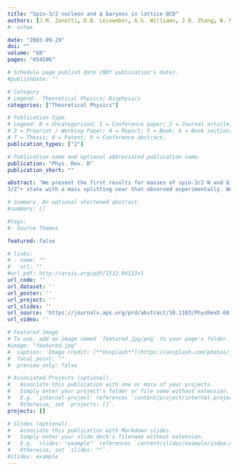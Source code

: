```yaml
---
title: "Spin-3/2 nucleon and Δ baryons in lattice QCD"
authors: [J.M. Zanotti, D.B. Leinweber, A.G. Williams, J.B. Zhang, W. Melnitchouk, S. Choe]
#- schoe 

date: "2003-09-29"
doi: ""
volume: "68"
pages: "054506"

# Schedule page publish date (NOT publication's date).
#publishDate: ""

# Category
# Legend:  Theoretical Physics; Biophysics
categories: ["Theoretical Physics"]

# Publication type.
# Legend: 0 = Uncategorized; 1 = Conference paper; 2 = Journal article;
# 3 = Preprint / Working Paper; 4 = Report; 5 = Book; 6 = Book section;
# 7 = Thesis; 8 = Patent; 9 = Conference abstract;
publication_types: ["2"]

# Publication name and optional abbreviated publication name.
publication: "Phys. Rev. D"
publication_short: ""

abstract: "We present the first results for masses of spin-3/2 N and Δ baryons in lattice QCD using fat-link irrelevant clover fermions. Spin-3/2 interpolating fields, providing overlap with both spin-3/2 and spin-1/2 states, are considered. In the isospin-1/2 sector we observe, after appropriate spin and parity projection, a strong signal for the J^P=3/2^− state together with a weak but discernible signal for the 
3/2^+ state with a mass splitting near that observed experimentally. We also find good agreement between the 1/2^± masses and earlier nucleon mass simulations with the standard spin-1/2 interpolating field. For the isospin-3/2 Δ states, clear mass splittings are observed between the various 1/2^± and 3/2^± channels, with the calculated level orderings in good agreement with those observed empirically."

# Summary. An optional shortened abstract.
#summary: []

#tags:
#- Source Themes

featured: false

# links:
# - name: ""
#   url: ""
#url_pdf: http://arxiv.org/pdf/1512.04133v1
url_code: ''
url_dataset: ''
url_poster: ''
url_project: ''
url_slides: ''
url_source: 'https://journals.aps.org/prd/abstract/10.1103/PhysRevD.68.054506'
url_video: ''

# Featured image
# To use, add an image named `featured.jpg/png` to your page's folder. 
#image: "featured.jpg"
#  caption: 'Image credit: [**Unsplash**](https://unsplash.com/photos/jdD8gXaTZsc)'
#  focal_point: ""
#  preview_only: false

# Associated Projects (optional).
#   Associate this publication with one or more of your projects.
#   Simply enter your project's folder or file name without extension.
#   E.g. `internal-project` references `content/project/internal-project/index.md`.
#   Otherwise, set `projects: []`.
projects: []

# Slides (optional).
#   Associate this publication with Markdown slides.
#   Simply enter your slide deck's filename without extension.
#   E.g. `slides: "example"` references `content/slides/example/index.md`.
#   Otherwise, set `slides: ""`.
#slides: example
---
```





